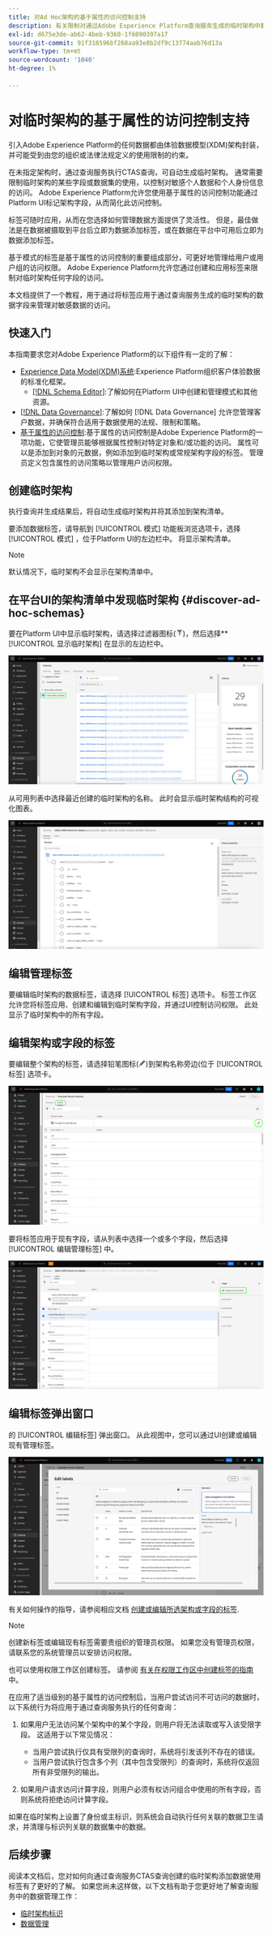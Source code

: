 ```yaml
---
title: 对Ad Hoc架构的基于属性的访问控制支持
description: 有关限制对通过Adobe Experience Platform查询服务生成的临时架构中数据字段的访问的指南。
exl-id: d675e3de-ab62-4beb-9360-1f6090397a17
source-git-commit: 91f318596bf268aa93e8b2df9c13774aab76d13a
workflow-type: tm+mt
source-wordcount: '1040'
ht-degree: 1%

---
```


# 对临时架构的基于属性的访问控制支持

引入Adobe Experience Platform的任何数据都由体验数据模型(XDM)架构封装，并可能受到由您的组织或法律法规定义的使用限制的约束。

在未指定架构时，通过查询服务执行CTAS查询，可自动生成临时架构。 通常需要限制临时架构的某些字段或数据集的使用，以控制对敏感个人数据和个人身份信息的访问。 Adobe Experience Platform允许您使用基于属性的访问控制功能通过Platform UI标记架构字段，从而简化此访问控制。

标签可随时应用，从而在您选择如何管理数据方面提供了灵活性。 但是，最佳做法是在数据被摄取到平台后立即为数据添加标签，或在数据在平台中可用后立即为数据添加标签。

基于模式的标签是基于属性的访问控制的重要组成部分，可更好地管理给用户或用户组的访问权限。 Adobe Experience Platform允许您通过创建和应用标签来限制对临时架构任何字段的访问。

本文档提供了一个教程，用于通过将标签应用于通过查询服务生成的临时架构的数据字段来管理对敏感数据的访问。

## 快速入门

本指南要求您对Adobe Experience Platform的以下组件有一定的了解：

* [Experience Data Model(XDM)系统](https://experienceleague.adobe.com/docs/experience-platform/xdm/home.html?lang=zh-Hans):Experience Platform组织客户体验数据的标准化框架。
   * [[!DNL Schema Editor]](https://experienceleague.adobe.com/docs/experience-platform/xdm/ui/overview.html):了解如何在Platform UI中创建和管理模式和其他资源。
* [[!DNL Data Governance]](../../data-governance/home.md):了解如何 [!DNL Data Governance] 允许您管理客户数据，并确保符合适用于数据使用的法规、限制和策略。
* [基于属性的访问控制](../../access-control/abac/overview.md):基于属性的访问控制是Adobe Experience Platform的一项功能，它使管理员能够根据属性控制对特定对象和/或功能的访问。 属性可以是添加到对象的元数据，例如添加到临时架构或常规架构字段的标签。 管理员定义包含属性的访问策略以管理用户访问权限。

## 创建临时架构

执行查询并生成结果后，将自动生成临时架构并将其添加到架构清单。

要添加数据标签，请导航到 [!UICONTROL 模式] 功能板浏览选项卡，选择 [!UICONTROL 模式] ，位于Platform UI的左边栏中。 将显示架构清单。

>[!NOTE]
>
>默认情况下，临时架构不会显示在架构清单中。

## 在平台UI的架构清单中发现临时架构 {#discover-ad-hoc-schemas}

要在Platform UI中显示临时架构，请选择过滤器图标(![过滤器图标。](../images/data-governance/filter.png))，然后选择**[!UICONTROL 显示临时架构] 在显示的左边栏中。

![“架构”功能板过滤器选项左边栏，并启用“显示临时架构”切换开关。](../images/data-governance/adhoc-schema-toggle.png)

从可用列表中选择最近创建的临时架构的名称。 此时会显示临时架构结构的可视化图表。

![示例Ad Hoc架构结构图。](../images/data-governance/adhoc-schema-structure-diagram.png)

## 编辑管理标签

要编辑临时架构的数据标签，请选择 [!UICONTROL 标签] 选项卡。 标签工作区允许您将标签应用、创建和编辑到临时架构字段，并通过UI控制访问权限。 此处显示了临时架构中的所有字段。

## 编辑架构或字段的标签

要编辑整个架构的标签，请选择铅笔图标(![铅笔图标。](../images/data-governance/edit-icon.png))到架构名称旁边(位于 [!UICONTROL 标签] 选项卡。

![模式工作区中的标签视图突出显示了铅笔图标。](../images/data-governance/edit-entire-schema-labels.png)

要将标签应用于现有字段，请从列表中选择一个或多个字段，然后选择 [!UICONTROL 编辑管理标签] 中。

![在“架构”工作区中，“标签”视图在右侧侧栏中突出显示了“编辑管理标签”选项。](../images/data-governance/edit-governance-labels.png)

## 编辑标签弹出窗口

的 [!UICONTROL 编辑标签] 弹出窗口。 从此视图中，您可以通过UI创建或编辑现有管理标签。

![此时会弹出编辑标签。](../images/data-governance/edit-labels-popover.png)

有关如何操作的指导，请参阅相应文档 [创建或编辑所选架构或字段的标签](https://experienceleague.adobe.com/docs/experience-platform/xdm/tutorials/labels.html#edit-the-labels-for-the-schema-or-field).

>[!NOTE]
>
>创建新标签或编辑现有标签需要贵组织的管理员权限。 如果您没有管理员权限，请联系您的系统管理员以安排访问权限。

也可以使用权限工作区创建标签。 请参阅 [有关在权限工作区中创建标签的指南](../../access-control/abac/ui/labels.md) 中。

在应用了适当级别的基于属性的访问控制后，当用户尝试访问不可访问的数据时，以下系统行为将应用于通过查询服务执行的任何查询：

1. 如果用户无法访问某个架构中的某个字段，则用户将无法读取或写入该受限字段。 这适用于以下常见情况：

   * 当用户尝试执行仅具有受限列的查询时，系统将引发该列不存在的错误。
   * 当用户尝试执行包含多个列（其中包含受限列）的查询时，系统将仅返回所有非受限列的输出。

1. 如果用户请求访问计算字段，则用户必须有权访问组合中使用的所有字段，否则系统将拒绝访问计算字段。

如果在临时架构上设置了身份或主标识，则系统会自动执行任何关联的数据卫生请求，并清理与标识列关联的数据集中的数据。

## 后续步骤

阅读本文档后，您对如何向通过查询服务CTAS查询创建的临时架构添加数据使用标签有了更好的了解。 如果您尚未这样做，以下文档有助于您更好地了解查询服务中的数据管理工作：

* [临时架构标识](./ad-hoc-schema-identities.md)
* [数据管理](https://experienceleague.adobe.com/docs/experience-platform/data-governance/home.html?lang=zh-Hans)

